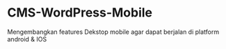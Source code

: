 # CMS-WordPress-Mobile
Mengembangkan features Dekstop mobile agar dapat berjalan di platform android &amp; IOS
